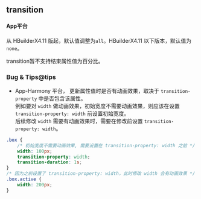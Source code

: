## transition


<!-- CSSJSON.transition.description -->

<!-- CSSJSON.transition.syntax -->

<!-- CSSJSON.transition.values -->

#### App平台
从 HBuilderX4.11 版起，默认值调整为`all`。HBuilderX4.11 以下版本，默认值为`none`。

transition暂不支持结束属性值为百分比。

<!-- CSSJSON.transition.defaultValue -->

<!-- CSSJSON.transition.unixTags -->

<!-- CSSJSON.transition.compatibility -->

<!-- CSSJSON.transition.example -->

<!-- CSSJSON.transition.reference -->

### Bug & Tips@tips

- App-Harmony 平台， 更新属性值时是否有动画效果，取决于 `transition-property` 中是否包含该属性。\
例如要对 `width` 做动画效果，初始宽度不需要动画效果，则应该在设置 `transition-property: width` 前设置初始宽度。\
后续修改 `width` 需要有动画效果时，需要在修改前设置 `transition-property: width`。
```css
.box {
	/* 初始宽度不需要动画效果, 需要设置在 transition-property: width 之前 */
	width: 100px;
	transition-property: width;
	transition-duration: 1s;
}
/* 因为之前设置了 transition-property: width，此时修改 width 会有动画效果 */
.box.active {
	width: 200px;
}
```

